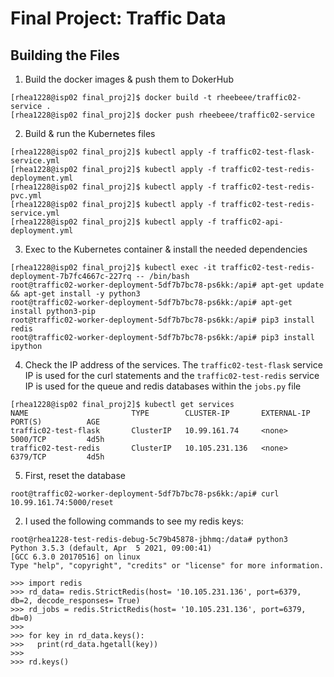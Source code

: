 # Final Project: Traffic Data

## **Building the Files**

1. Build the docker images & push them to DokerHub
```
[rhea1228@isp02 final_proj2]$ docker build -t rheebeee/traffic02-service .
[rhea1228@isp02 final_proj2]$ docker push rheebeee/traffic02-service
```
2. Build & run the Kubernetes files
```
[rhea1228@isp02 final_proj2]$ kubectl apply -f traffic02-test-flask-service.yml
[rhea1228@isp02 final_proj2]$ kubectl apply -f traffic02-test-redis-deployment.yml
[rhea1228@isp02 final_proj2]$ kubectl apply -f traffic02-test-redis-pvc.yml
[rhea1228@isp02 final_proj2]$ kubectl apply -f traffic02-test-redis-service.yml
[rhea1228@isp02 final_proj2]$ kubectl apply -f traffic02-api-deployment.yml
```

3. Exec to the Kubernetes container & install the needed dependencies
```
[rhea1228@isp02 final_proj2]$ kubectl exec -it traffic02-test-redis-deployment-7b7fc4667c-227rq -- /bin/bash
root@traffic02-worker-deployment-5df7b7bc78-ps6kk:/api# apt-get update && apt-get install -y python3
root@traffic02-worker-deployment-5df7b7bc78-ps6kk:/api# apt-get install python3-pip
root@traffic02-worker-deployment-5df7b7bc78-ps6kk:/api# pip3 install redis
root@traffic02-worker-deployment-5df7b7bc78-ps6kk:/api# pip3 install ipython
```

4. Check the IP address of the services. The ```traffic02-test-flask``` service IP is used for the curl statements and the ```traffic02-test-redis``` service IP is used for the queue and redis databases within the ```jobs.py``` file

```
[rhea1228@isp02 final_proj2]$ kubectl get services
NAME                       TYPE        CLUSTER-IP       EXTERNAL-IP   PORT(S)          AGE
traffic02-test-flask       ClusterIP   10.99.161.74     <none>        5000/TCP         4d5h
traffic02-test-redis       ClusterIP   10.105.231.136   <none>        6379/TCP         4d5h
```

5. First, reset the database
```
root@traffic02-worker-deployment-5df7b7bc78-ps6kk:/api# curl 10.99.161.74:5000/reset
```

2. I used the following commands to see my redis keys:
```
root@rhea1228-test-redis-debug-5c79b45878-jbhmq:/data# python3
Python 3.5.3 (default, Apr  5 2021, 09:00:41)
[GCC 6.3.0 20170516] on linux
Type "help", "copyright", "credits" or "license" for more information.

>>> import redis
>>> rd_data= redis.StrictRedis(host= '10.105.231.136', port=6379, db=2, decode_responses= True)
>>> rd_jobs = redis.StrictRedis(host= '10.105.231.136', port=6379, db=0)
>>> 
>>> for key in rd_data.keys():
>>>   print(rd_data.hgetall(key))
>>>   
>>> rd.keys()

```


